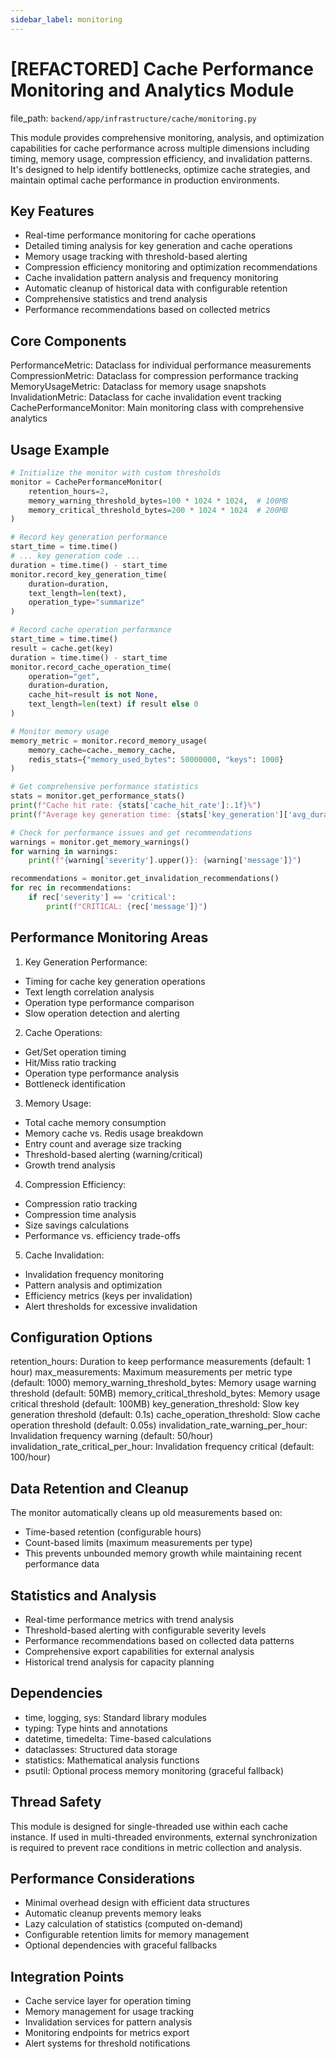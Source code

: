 ```yaml
---
sidebar_label: monitoring
---
```


# [REFACTORED] Cache Performance Monitoring and Analytics Module

  file_path: `backend/app/infrastructure/cache/monitoring.py`

This module provides comprehensive monitoring, analysis, and optimization capabilities for cache
performance across multiple dimensions including timing, memory usage, compression efficiency,
and invalidation patterns. It's designed to help identify bottlenecks, optimize cache strategies,
and maintain optimal cache performance in production environments.

## Key Features

- Real-time performance monitoring for cache operations
- Detailed timing analysis for key generation and cache operations
- Memory usage tracking with threshold-based alerting
- Compression efficiency monitoring and optimization recommendations
- Cache invalidation pattern analysis and frequency monitoring
- Automatic cleanup of historical data with configurable retention
- Comprehensive statistics and trend analysis
- Performance recommendations based on collected metrics

## Core Components

PerformanceMetric: Dataclass for individual performance measurements
CompressionMetric: Dataclass for compression performance tracking
MemoryUsageMetric: Dataclass for memory usage snapshots
InvalidationMetric: Dataclass for cache invalidation event tracking
CachePerformanceMonitor: Main monitoring class with comprehensive analytics

## Usage Example

```python
# Initialize the monitor with custom thresholds
monitor = CachePerformanceMonitor(
    retention_hours=2,
    memory_warning_threshold_bytes=100 * 1024 * 1024,  # 100MB
    memory_critical_threshold_bytes=200 * 1024 * 1024  # 200MB
)
```
```python
# Record key generation performance
start_time = time.time()
# ... key generation code ...
duration = time.time() - start_time
monitor.record_key_generation_time(
    duration=duration,
    text_length=len(text),
    operation_type="summarize"
)
```
```python
# Record cache operation performance
start_time = time.time()
result = cache.get(key)
duration = time.time() - start_time
monitor.record_cache_operation_time(
    operation="get",
    duration=duration,
    cache_hit=result is not None,
    text_length=len(text) if result else 0
)
```
```python
# Monitor memory usage
memory_metric = monitor.record_memory_usage(
    memory_cache=cache._memory_cache,
    redis_stats={"memory_used_bytes": 50000000, "keys": 1000}
)
```
```python
# Get comprehensive performance statistics
stats = monitor.get_performance_stats()
print(f"Cache hit rate: {stats['cache_hit_rate']:.1f}%")
print(f"Average key generation time: {stats['key_generation']['avg_duration']:.3f}s")
```
```python
# Check for performance issues and get recommendations
warnings = monitor.get_memory_warnings()
for warning in warnings:
    print(f"{warning['severity'].upper()}: {warning['message']}")
```
```python
recommendations = monitor.get_invalidation_recommendations()
for rec in recommendations:
    if rec['severity'] == 'critical':
        print(f"CRITICAL: {rec['message']}")
```

## Performance Monitoring Areas

1. Key Generation Performance:
- Timing for cache key generation operations
- Text length correlation analysis
- Operation type performance comparison
- Slow operation detection and alerting

2. Cache Operations:
- Get/Set operation timing
- Hit/Miss ratio tracking
- Operation type performance analysis
- Bottleneck identification

3. Memory Usage:
- Total cache memory consumption
- Memory cache vs. Redis usage breakdown
- Entry count and average size tracking
- Threshold-based alerting (warning/critical)
- Growth trend analysis

4. Compression Efficiency:
- Compression ratio tracking
- Compression time analysis
- Size savings calculations
- Performance vs. efficiency trade-offs

5. Cache Invalidation:
- Invalidation frequency monitoring
- Pattern analysis and optimization
- Efficiency metrics (keys per invalidation)
- Alert thresholds for excessive invalidation

## Configuration Options

retention_hours: Duration to keep performance measurements (default: 1 hour)
max_measurements: Maximum measurements per metric type (default: 1000)
memory_warning_threshold_bytes: Memory usage warning threshold (default: 50MB)
memory_critical_threshold_bytes: Memory usage critical threshold (default: 100MB)
key_generation_threshold: Slow key generation threshold (default: 0.1s)
cache_operation_threshold: Slow cache operation threshold (default: 0.05s)
invalidation_rate_warning_per_hour: Invalidation frequency warning (default: 50/hour)
invalidation_rate_critical_per_hour: Invalidation frequency critical (default: 100/hour)

## Data Retention and Cleanup

The monitor automatically cleans up old measurements based on:
- Time-based retention (configurable hours)
- Count-based limits (maximum measurements per type)
- This prevents unbounded memory growth while maintaining recent performance data

## Statistics and Analysis

- Real-time performance metrics with trend analysis
- Threshold-based alerting with configurable severity levels
- Performance recommendations based on collected data patterns
- Comprehensive export capabilities for external analysis
- Historical trend analysis for capacity planning

## Dependencies

- time, logging, sys: Standard library modules
- typing: Type hints and annotations
- datetime, timedelta: Time-based calculations
- dataclasses: Structured data storage
- statistics: Mathematical analysis functions
- psutil: Optional process memory monitoring (graceful fallback)

## Thread Safety

This module is designed for single-threaded use within each cache instance.
If used in multi-threaded environments, external synchronization is required
to prevent race conditions in metric collection and analysis.

## Performance Considerations

- Minimal overhead design with efficient data structures
- Automatic cleanup prevents memory leaks
- Lazy calculation of statistics (computed on-demand)
- Configurable retention limits for memory management
- Optional dependencies with graceful fallbacks

## Integration Points

- Cache service layer for operation timing
- Memory management for usage tracking
- Invalidation services for pattern analysis
- Monitoring endpoints for metrics export
- Alert systems for threshold notifications
